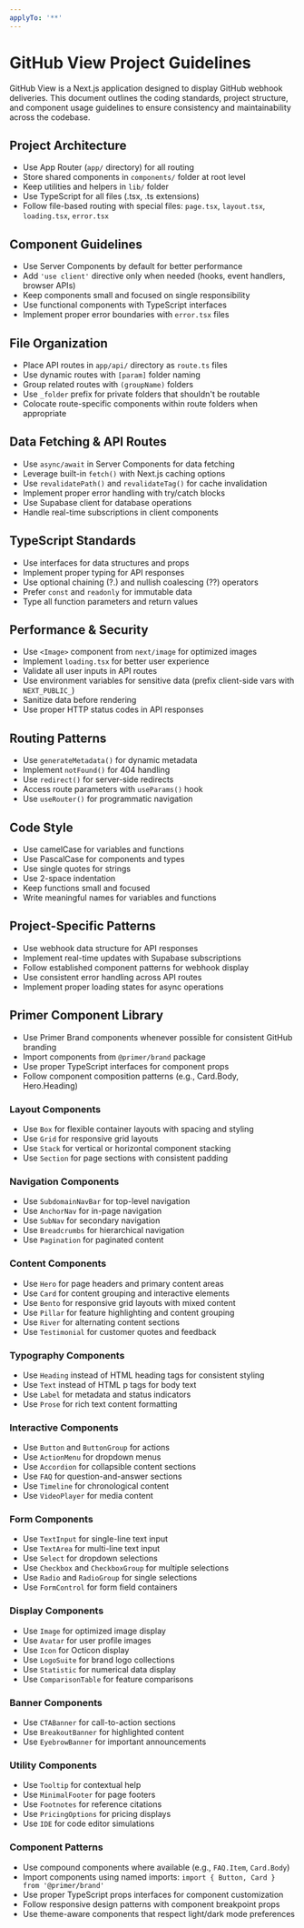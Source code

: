 ```yaml
---
applyTo: '**'
---
```

# GitHub View Project Guidelines

GitHub View is a Next.js application designed to display GitHub webhook deliveries. This document outlines the coding standards, project structure, and component usage guidelines to ensure consistency and maintainability across the codebase.

## Project Architecture
- Use App Router (`app/` directory) for all routing
- Store shared components in `components/` folder at root level
- Keep utilities and helpers in `lib/` folder
- Use TypeScript for all files (.tsx, .ts extensions)
- Follow file-based routing with special files: `page.tsx`, `layout.tsx`, `loading.tsx`, `error.tsx`

## Component Guidelines
- Use Server Components by default for better performance
- Add `'use client'` directive only when needed (hooks, event handlers, browser APIs)
- Keep components small and focused on single responsibility
- Use functional components with TypeScript interfaces
- Implement proper error boundaries with `error.tsx` files

## File Organization
- Place API routes in `app/api/` directory as `route.ts` files
- Use dynamic routes with `[param]` folder naming
- Group related routes with `(groupName)` folders
- Use `_folder` prefix for private folders that shouldn't be routable
- Colocate route-specific components within route folders when appropriate

## Data Fetching & API Routes
- Use `async/await` in Server Components for data fetching
- Leverage built-in `fetch()` with Next.js caching options
- Use `revalidatePath()` and `revalidateTag()` for cache invalidation
- Implement proper error handling with try/catch blocks
- Use Supabase client for database operations
- Handle real-time subscriptions in client components

## TypeScript Standards
- Use interfaces for data structures and props
- Implement proper typing for API responses
- Use optional chaining (?.) and nullish coalescing (??) operators
- Prefer `const` and `readonly` for immutable data
- Type all function parameters and return values

## Performance & Security
- Use `<Image>` component from `next/image` for optimized images
- Implement `loading.tsx` for better user experience
- Validate all user inputs in API routes
- Use environment variables for sensitive data (prefix client-side vars with `NEXT_PUBLIC_`)
- Sanitize data before rendering
- Use proper HTTP status codes in API responses

## Routing Patterns
- Use `generateMetadata()` for dynamic metadata
- Implement `notFound()` for 404 handling
- Use `redirect()` for server-side redirects
- Access route parameters with `useParams()` hook
- Use `useRouter()` for programmatic navigation

## Code Style
- Use camelCase for variables and functions
- Use PascalCase for components and types
- Use single quotes for strings
- Use 2-space indentation
- Keep functions small and focused
- Write meaningful names for variables and functions

## Project-Specific Patterns
- Use webhook data structure for API responses
- Implement real-time updates with Supabase subscriptions
- Follow established component patterns for webhook display
- Use consistent error handling across API routes
- Implement proper loading states for async operations

## Primer Component Library
- Use Primer Brand components whenever possible for consistent GitHub branding
- Import components from `@primer/brand` package
- Use proper TypeScript interfaces for component props
- Follow component composition patterns (e.g., Card.Body, Hero.Heading)

### Layout Components
- Use `Box` for flexible container layouts with spacing and styling
- Use `Grid` for responsive grid layouts
- Use `Stack` for vertical or horizontal component stacking
- Use `Section` for page sections with consistent padding

### Navigation Components
- Use `SubdomainNavBar` for top-level navigation
- Use `AnchorNav` for in-page navigation
- Use `SubNav` for secondary navigation
- Use `Breadcrumbs` for hierarchical navigation
- Use `Pagination` for paginated content

### Content Components
- Use `Hero` for page headers and primary content areas
- Use `Card` for content grouping and interactive elements
- Use `Bento` for responsive grid layouts with mixed content
- Use `Pillar` for feature highlighting and content grouping
- Use `River` for alternating content sections
- Use `Testimonial` for customer quotes and feedback

### Typography Components
- Use `Heading` instead of HTML heading tags for consistent styling
- Use `Text` instead of HTML p tags for body text
- Use `Label` for metadata and status indicators
- Use `Prose` for rich text content formatting

### Interactive Components
- Use `Button` and `ButtonGroup` for actions
- Use `ActionMenu` for dropdown menus
- Use `Accordion` for collapsible content sections
- Use `FAQ` for question-and-answer sections
- Use `Timeline` for chronological content
- Use `VideoPlayer` for media content

### Form Components
- Use `TextInput` for single-line text input
- Use `TextArea` for multi-line text input
- Use `Select` for dropdown selections
- Use `Checkbox` and `CheckboxGroup` for multiple selections
- Use `Radio` and `RadioGroup` for single selections
- Use `FormControl` for form field containers

### Display Components
- Use `Image` for optimized image display
- Use `Avatar` for user profile images
- Use `Icon` for Octicon display
- Use `LogoSuite` for brand logo collections
- Use `Statistic` for numerical data display
- Use `ComparisonTable` for feature comparisons

### Banner Components
- Use `CTABanner` for call-to-action sections
- Use `BreakoutBanner` for highlighted content
- Use `EyebrowBanner` for important announcements

### Utility Components
- Use `Tooltip` for contextual help
- Use `MinimalFooter` for page footers
- Use `Footnotes` for reference citations
- Use `PricingOptions` for pricing displays
- Use `IDE` for code editor simulations

### Component Patterns
- Use compound components where available (e.g., `FAQ.Item`, `Card.Body`)
- Import components using named imports: `import { Button, Card } from '@primer/brand'`
- Use proper TypeScript props interfaces for component customization
- Follow responsive design patterns with component breakpoint props
- Use theme-aware components that respect light/dark mode preferences